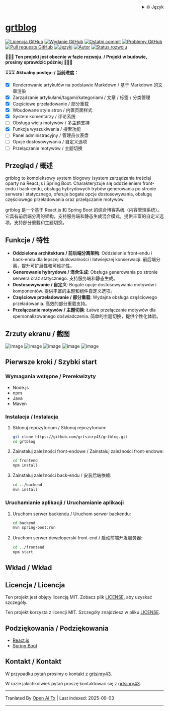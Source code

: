 
<div align="right">
  <details>
    <summary >🌐 Język</summary>
    <div>
      <div align="center">
        <a href="https://openaitx.github.io/view.html?user=grtsinry43&project=grtblog&lang=en">English</a>
        | <a href="https://openaitx.github.io/view.html?user=grtsinry43&project=grtblog&lang=zh-CN">简体中文</a>
        | <a href="https://openaitx.github.io/view.html?user=grtsinry43&project=grtblog&lang=zh-TW">繁體中文</a>
        | <a href="https://openaitx.github.io/view.html?user=grtsinry43&project=grtblog&lang=ja">日本語</a>
        | <a href="https://openaitx.github.io/view.html?user=grtsinry43&project=grtblog&lang=ko">한국어</a>
        | <a href="https://openaitx.github.io/view.html?user=grtsinry43&project=grtblog&lang=hi">हिन्दी</a>
        | <a href="https://openaitx.github.io/view.html?user=grtsinry43&project=grtblog&lang=th">ไทย</a>
        | <a href="https://openaitx.github.io/view.html?user=grtsinry43&project=grtblog&lang=fr">Français</a>
        | <a href="https://openaitx.github.io/view.html?user=grtsinry43&project=grtblog&lang=de">Deutsch</a>
        | <a href="https://openaitx.github.io/view.html?user=grtsinry43&project=grtblog&lang=es">Español</a>
        | <a href="https://openaitx.github.io/view.html?user=grtsinry43&project=grtblog&lang=it">Italiano</a>
        | <a href="https://openaitx.github.io/view.html?user=grtsinry43&project=grtblog&lang=ru">Русский</a>
        | <a href="https://openaitx.github.io/view.html?user=grtsinry43&project=grtblog&lang=pt">Português</a>
        | <a href="https://openaitx.github.io/view.html?user=grtsinry43&project=grtblog&lang=nl">Nederlands</a>
        | <a href="https://openaitx.github.io/view.html?user=grtsinry43&project=grtblog&lang=pl">Polski</a>
        | <a href="https://openaitx.github.io/view.html?user=grtsinry43&project=grtblog&lang=ar">العربية</a>
        | <a href="https://openaitx.github.io/view.html?user=grtsinry43&project=grtblog&lang=fa">فارسی</a>
        | <a href="https://openaitx.github.io/view.html?user=grtsinry43&project=grtblog&lang=tr">Türkçe</a>
        | <a href="https://openaitx.github.io/view.html?user=grtsinry43&project=grtblog&lang=vi">Tiếng Việt</a>
        | <a href="https://openaitx.github.io/view.html?user=grtsinry43&project=grtblog&lang=id">Bahasa Indonesia</a>
        | <a href="https://openaitx.github.io/view.html?user=grtsinry43&project=grtblog&lang=as">অসমীয়া</
      </div>
    </div>
  </details>
</div>

# grtblog

[![Licencja GitHub](https://img.shields.io/github/license/grtsinry43/grtblog)](http://www.apache.org/licenses/LICENSE-2.0.html)
[![Wydanie GitHub](https://img.shields.io/github/v/release/grtsinry43/grtblog)](https://github.com/grtsinry43/grtblog/releases)
[![Ostatni commit](https://img.shields.io/github/last-commit/grtsinry43/grtblog)](https://github.com/grtsinry43/grtblog/commits/main)
[![Problemy GitHub](https://img.shields.io/github/issues/grtsinry43/grtblog)](https://github.com/grtsinry43/grtblog/issues)
[![Pull requests GitHub](https://img.shields.io/github/issues-pr/grtsinry43/grtblog)](https://github.com/grtsinry43/grtblog/pulls)
[![Języki](https://img.shields.io/github/languages/top/grtsinry43/grtblog)](https://github.com/grtsinry43/grtblog)
[![Autor](https://img.shields.io/badge/author-grtsinry43-blue)](https://github.com/grtsinry43)
[![Status rozwoju](https://img.shields.io/badge/status-in%20development-yellow)](https://github.com/grtsinry43/grtblog)

🚧🚧🚧 **Ten projekt jest obecnie w fazie rozwoju. / Projekt w budowie, prosimy sprawdzić później** 🚧🚧🚧

⏳⏳⏳ **Aktualny postęp: / 当前进度：**

- [x] Renderowanie artykułów na podstawie Markdown / 基于 Markdown 的文章渲染
- [x] Zarządzanie artykułami/tagami/kategoriami / 文章 / 标签 / 分类管理
- [x] Częściowe przeładowanie / 部分重载
- [x] Wbudowane style stron / 内置页面样式
- [x] System komentarzy / 评论系统
- [ ] Obsługa wielu motywów / 多主题支持
- [x] Funkcja wyszukiwania / 搜索功能
- [ ] Panel administracyjny / 管理员仪表盘
- [ ] Opcje dostosowywania / 自定义选项
- [ ] Przełączanie motywów / 主题切换

## Przegląd / 概述

grtblog to kompleksowy system blogowy (system zarządzania treścią) oparty na React.js i Spring Boot. Charakteryzuje się
oddzieleniem front-endu i back-endu, obsługą hybrydowych trybów generowania po stronie serwera i statycznego, oferuje bogate
opcje dostosowywania, obsługę częściowego przeładowania oraz przełączanie motywów.

grtblog 是一个基于 React.js 和 Spring Boot 的综合博客系统（内容管理系统）。它具有前后端分离的架构，支持服务端和静态生成混合模式，提供丰富的自定义选项，支持部分重载和主题切换。

## Funkcje / 特性

- **Oddzielona architektura / 前后端分离架构**: Oddzielenie front-endu i back-endu dla lepszej skalowalności i
  łatwiejszej konserwacji. 前后端分离，提升可扩展性和可维护性。
- **Generowanie hybrydowe / 混合生成**: Obsługa generowania po stronie serwera oraz statycznego. 支持服务端和静态生成。
- **Dostosowywanie / 自定义**: Bogate opcje dostosowywania motywów i komponentów. 提供丰富的主题和组件自定义选项。
- **Częściowe przeładowanie / 部分重载**: Wydajna obsługa częściowego przeładowania. 高效的部分重载支持。
- **Przełączanie motywów / 主题切换**: Łatwe przełączanie motywów dla spersonalizowanego doświadczenia. 简单的主题切换，提供个性化体验。

## Zrzuty ekranu / 截图

![image](https://github.com/user-attachments/assets/40cac1c2-767a-4e0e-b72c-664384e93dfd)
![image](https://github.com/user-attachments/assets/0f8819c4-5be2-47bf-b526-2db097141bd9)
![image](https://github.com/user-attachments/assets/acbb9f7b-4ffc-45ff-835e-e09ee0a16979)
![image](https://github.com/user-attachments/assets/72116ff9-eb07-4e0c-921a-c3db32cbd59c)
![image](https://github.com/user-attachments/assets/6e790aab-94f4-4ada-8fc7-fc1bef0af5c8)


## Pierwsze kroki / Szybki start

### Wymagania wstępne / Prerekwizyty

- Node.js
- npm
- Java
- Maven

### Instalacja / Instalacja

1. Sklonuj repozytorium / Sklonuj repozytorium:
    ```bash
    git clone https://github.com/grtsinry43/grtblog.git
    cd grtblog
    ```

2. Zainstaluj zależności front-endowe / Zainstaluj zależności front-endowe:
    ```bash
    cd frontend
    npm install
    ```

3. Zainstaluj zależności back-endu / 安装后端依赖:
    ```bash
    cd ../backend
    mvn install
    ```

### Uruchamianie aplikacji / Uruchamianie aplikacji

1. Uruchom serwer backendu / Uruchom serwer backendu:
    ```bash
    cd backend
    mvn spring-boot:run
    ```
2. Uruchom serwer deweloperski front-end / 启动前端开发服务器:

    ```bash
    cd ../frontend
    npm start
    ```

## Wkład / Wkład

[//]: # (Wkłady są mile widziane! Prosimy o przeczytanie [wytycznych dotyczących wkładu]&#40;CONTRIBUTING.md&#41; aby uzyskać więcej informacji.)

[//]: # ()
[//]: # (Witamy wkład! Proszę przeczytać [Przewodnik dotyczący wkładu]&#40;CONTRIBUTING.md&#41; aby uzyskać więcej informacji.)

## Licencja / Licencja

Ten projekt jest objęty licencją MIT. Zobacz plik [LICENSE](LICENSE), aby uzyskać szczegóły.

Ten projekt korzysta z licencji MIT. Szczegóły znajdziesz w pliku [LICENSE](LICENSE).

## Podziękowania / Podziękowania

- [React.js](https://reactjs.org/)
- [Spring Boot](https://spring.io/projects/spring-boot)

## Kontakt / Kontakt

W przypadku pytań prosimy o kontakt z [grtsinry43](https://github.com/grtsinry43).

W razie jakichkolwiek pytań proszę kontaktować się z [grtsinry43](https://github.com/grtsinry43).


---

Tranlated By [Open Ai Tx](https://github.com/OpenAiTx/OpenAiTx) | Last indexed: 2025-09-03

---